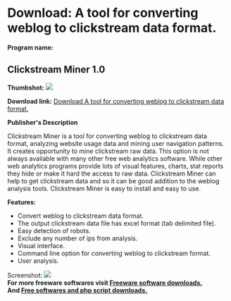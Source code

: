 # Download: A tool for converting weblog to clickstream data format.

**Program name:**

## Clickstream Miner 1.0

  
**Thumbshot:** ![](http://www.freewarefiles.com/screenshot/clickstreamminer_md.jpg)   
  
**Download link:** [Download A tool for converting weblog to clickstream data format.](http://freesoftwares.boysofts.com/Clickstream-Miner_program_45086.html)  
  


**Publisher's Description**  
  


Clickstream Miner is a tool for converting weblog to clickstream data format, analyzing website usage data and mining user navigation patterns. It creates opportunity to mine clickstream raw data. This option is not always available with many other free web analytics software. While other web analytics programs provide lots of visual features, charts, stat reports they hide or make it hard the access to raw data. Clickstream Miner can help to get clickstream data and so it can be good addition to the weblog analysis tools. Clickstream Miner is easy to install and easy to use. 

**Features:**

  * Convert weblog to clickstream data format. 
  * The output clickstream data file has excel format (tab delimited file). 
  * Easy detection of robots. 
  * Exclude any number of ips from analysis. 
  * Visual interface. 
  * Command line option for converting weblog to clickstream format. 
  * User analysis. 

  
  
Screenshot: ![](http://www.freewarefiles.com/screenshot/clickstreamminer.jpg)   
**For more freeware softwares visit [Freeware software downloads.](http://freesoftwares.boysofts.com/)**   
**And [Free softwares and php script downloads.](http://www.boysofts.com/)**
